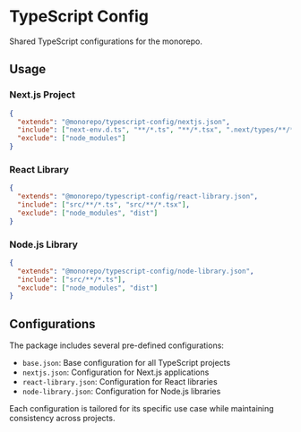 # TypeScript Config

Shared TypeScript configurations for the monorepo.

## Usage

### Next.js Project

```json
{
  "extends": "@monorepo/typescript-config/nextjs.json",
  "include": ["next-env.d.ts", "**/*.ts", "**/*.tsx", ".next/types/**/*.ts"],
  "exclude": ["node_modules"]
}
```

### React Library

```json
{
  "extends": "@monorepo/typescript-config/react-library.json",
  "include": ["src/**/*.ts", "src/**/*.tsx"],
  "exclude": ["node_modules", "dist"]
}
```

### Node.js Library

```json
{
  "extends": "@monorepo/typescript-config/node-library.json",
  "include": ["src/**/*.ts"],
  "exclude": ["node_modules", "dist"]
}
```

## Configurations

The package includes several pre-defined configurations:

- `base.json`: Base configuration for all TypeScript projects
- `nextjs.json`: Configuration for Next.js applications
- `react-library.json`: Configuration for React libraries
- `node-library.json`: Configuration for Node.js libraries

Each configuration is tailored for its specific use case while maintaining consistency across projects.
